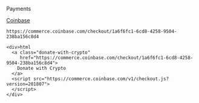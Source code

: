 Payments

[Coinbase](https://commerce.coinbase.com/checkout/1a6f6fc1-6cd8-4258-9504-238ba156c8d4) 

`https://commerce.coinbase.com/checkout/1a6f6fc1-6cd8-4258-9504-238ba156c8d4`

```
<div>html
  <a class="donate-with-crypto"
     href="https://commerce.coinbase.com/checkout/1a6f6fc1-6cd8-4258-9504-238ba156c8d4">
    Donate with Crypto
  </a>
  <script src="https://commerce.coinbase.com/v1/checkout.js?version=201807">
  </script>
</div>
```
